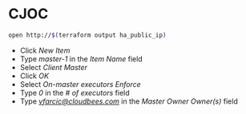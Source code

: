 CJOC
====

```bash
open http://$(terraform output ha_public_ip)
```

* Click *New Item*
* Type *master-1* in the *Item Name* field
* Select *Client Master*
* Click *OK*
* Select *On-master executors* *Enforce*
* Type *0* in the *# of executors* field
* Type *vfarcic@cloudbees.com* in the *Master Owner* *Owner(s)* field